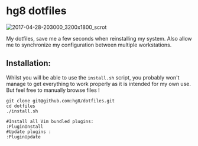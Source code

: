 # hg8 dotfiles

![2017-04-28-203000_3200x1800_scrot](https://cloud.githubusercontent.com/assets/9076747/25542689/d75f8102-2c53-11e7-8297-87894500897f.png)

My dotfiles, save me a few seconds when reinstalling my system. Also allow me to synchronize my configuration between multiple workstations. 

## Installation:

Whilst you will be able to use the `install.sh` script, you probably won't manage to get everything to work properly as it is intended for my own use. But feel free to manually browse files !
 
    git clone git@github.com:hg8/dotfiles.git
    cd dotfiles
    ./install.sh
 
    #Install all Vim bundled plugins:
    :PluginInstall
    #Update plugins :
    :PluginUpdate



